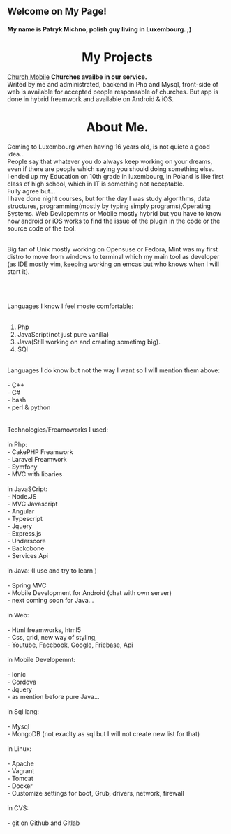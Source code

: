 ## Welcome on My Page!

#### My name is Patryk Michno, polish guy living in Luxembourg. ;)

<h1 align="center">My Projects</h1>
<p><p color="#b5e853">
  <a align="center" href="churchmobile.info" class="btn "><span class="icon"></span> Church Mobile</a>
 <b>Churches availbe in our service.</b><br>
 Writed by me and administrated, backend in Php and Mysql, front-side of web is available for accepted people responsable of churches. But app is done in hybrid freamwork and available on Android & iOS.<br>
 
 </p>
 </p>



<h1 align="center">About Me.</h1>
<p>
 Coming to Luxembourg when having 16 years old, is not quiete a good idea... <br>
 People say that whatever you do always keep working on your dreams, even if there are people which saying you should doing something else.<br>
 I ended up my Education on 10th grade in luxembourg, in Poland is like first class of high school, which in IT is something not acceptable. <br>
 Fully agree but...<br>
 I have done night courses, but for the day I was study algorithms, data structures, programming(mostly by typing simply programs),Operating Systems. Web Devlopemnts or Mobile mostly hybrid but you have to know how android or iOS works to find the issue of the plugin in the code or the source code of the tool.<br>
 <br>
 
 
 Big fan of Unix mostly working on Opensuse or Fedora, Mint was my first distro to move from windows to terminal which my main tool as developer (as IDE mostly vim, keeping working on emcas but who knows when I will start it).<br>
 
 <br>
 <br>
 
 Languages I know I feel moste comfortable:<br>
 <br>
 1. Php<br>
 2. JavaScript(not just pure vanilla)<br>
 3. Java(Still working on and creating sometimg big).<br>
 4. SQl<br>
 <br>
 Languages I do know but not the way I want so I will mention them above:<br>
 <br>
 - C++<br>
 - C#<br>
 - bash<br>
 - perl & python<br>
 <br>
 <br>
 Technologies/Freamoworks I used:<br>
 <br>
 in Php:<br>
 - CakePHP Freamwork<br>
 - Laravel Freamwork<br>
 - Symfony<br>
 - MVC with libaries<br>
 <br>
 in JavaSCript:<br>
 - Node.JS<br>
 - MVC Javascript<br>
 - Angular<br>
 - Typescript<br>
 - Jquery<br>
 - Express.js<br>
 - Underscore<br>
 - Backobone<br>
 - Services Api<br>
 <br>
 in Java: (I use and try to learn )<br>
 <br>
 - Spring MVC<br>
 - Mobile Development for Android (chat with own server)<br>
 - next coming soon for Java...<br>
 <br>
 in Web:<br>
 <br>
 - Html freamworks, html5<br>
 - Css, grid, new way of styling,<br>
 - Youtube, Facebook, Google, Friebase, Api<br>
 <br>
 in Mobile Developemnt:<br>
 <br>
 - Ionic<br>
 - Cordova<br>
 - Jquery<br>
 - as mention before pure Java...<br>
 <br>
 in Sql lang:<br><br>
 - Mysql<br>
 - MongoDB (not exaclty as sql but I will not create new list for that)<br>
 <br>
 in Linux:<br><br>
 - Apache<br>
 - Vagrant<br>
 - Tomcat<br>
 - Docker<br>
 - Customize settings for boot, Grub, drivers, network, firewall<br>
 <br>
 in CVS:<br><br>
 - git on Github and Gitlab<br>
   <br>
  
</p>

